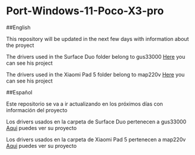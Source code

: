 # Port-Windows-11-Poco-X3-pro

##English

This repository will be updated in the next few days with information about the proyect

The drivers used in the Surface Duo folder belong to gus33000 [Here](https://github.com/WOA-Project/SurfaceDuo-Drivers) you can see his project

The drivers used in the Xiaomi Pad 5 folder belong to map220v [Here](https://github.com/map220v/MiPad5-Drivers) you can see his project

##Español

Este repositorio se va a ir actualizando en los próximos días con información del proyecto

Los drivers usados en la carpeta de Surface Duo pertenecen a gus33000 [Aqui](https://github.com/WOA-Project/SurfaceDuo-Drivers) puedes ver su proyecto

Los drivers usados en la carpeta de Xiaomi Pad 5 pertenecen a map220v [Aqui](https://github.com/map220v/MiPad5-Drivers) puedes ver su proyecto
